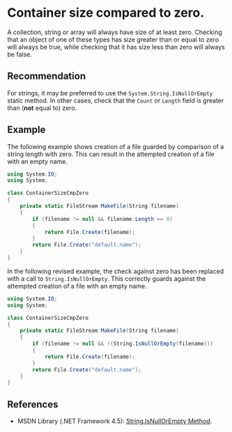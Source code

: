 # Container size compared to zero.
A collection, string or array will always have size of at least zero. Checking that an object of one of these types has size greater than or equal to zero will always be true, while checking that it has size less than zero will always be false.


## Recommendation
For strings, it may be preferred to use the `System.String.IsNullOrEmpty` static method. In other cases, check that the `Count` or `Length` field is greater than (**not** equal to) zero.


## Example
The following example shows creation of a file guarded by comparison of a string length with zero. This can result in the attempted creation of a file with an empty name.


```csharp
using System.IO;
using System;

class ContainerSizeCmpZero
{
    private static FileStream MakeFile(String filename)
    {
        if (filename != null && filename.Length >= 0)
        {
            return File.Create(filename);
        }
        return File.Create("default.name");
    }
}

```
In the following revised example, the check against zero has been replaced with a call to `String.IsNullOrEmpty`. This correctly guards against the attempted creation of a file with an empty name.


```csharp
using System.IO;
using System;

class ContainerSizeCmpZero
{
    private static FileStream MakeFile(String filename)
    {
        if (filename != null && !(String.IsNullOrEmpty(filename)))
        {
            return File.Create(filename);
        }
        return File.Create("default.name");
    }
}

```

## References
* MSDN Library (.NET Framework 4.5): [String.IsNullOrEmpty Method](https://msdn.microsoft.com/en-us/library/system.string.isnullorempty(v=vs.110).aspx).
